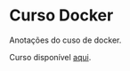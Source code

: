 # Curso Docker

Anotações do cuso de docker. 

Curso disponível [aqui](https://www.udemy.com/course/curso-docker).
